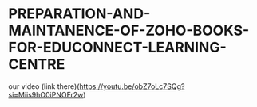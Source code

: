 # PREPARATION-AND-MAINTANENCE-OF-ZOHO-BOOKS-FOR-EDUCONNECT-LEARNING-CENTRE
our video (link there)(https://youtu.be/obZ7oLc7SQg?si=Miis9hO0iPNOFr2w)
